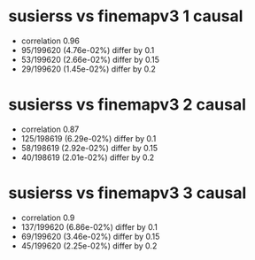 # susierss vs finemapv3  1 causal

- correlation 0.96
- 95/199620 (4.76e-02%) differ by 0.1
- 53/199620 (2.66e-02%) differ by 0.15
- 29/199620 (1.45e-02%) differ by 0.2


# susierss vs finemapv3  2 causal

- correlation 0.87
- 125/198619 (6.29e-02%) differ by 0.1
- 58/198619 (2.92e-02%) differ by 0.15
- 40/198619 (2.01e-02%) differ by 0.2


# susierss vs finemapv3  3 causal

- correlation 0.9
- 137/199620 (6.86e-02%) differ by 0.1
- 69/199620 (3.46e-02%) differ by 0.15
- 45/199620 (2.25e-02%) differ by 0.2



